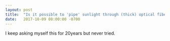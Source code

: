 ```yaml
---
layout: post
title:  "Is it possible to 'pipe' sunlight through (thick) optical fibers, to take it 5 floors down from the roof?"
date:   2017-10-09 08:00:00 -0700
---
```



I keep asking myself this for 20years but never tried.